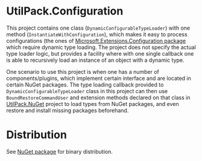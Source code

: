 # UtilPack.Configuration
This project contains one class (`DynamicConfigurableTypeLoader`) with one method (`InstantiateWithConfiguration`), which makes it easy to process configurations (the ones of [Microsoft.Extensions.Configuration package](http://www.nuget.org/packages/Microsoft.Extensions.Configuration) which require dynamic type loading.
The project does not specify the actual type loader logic, but provides a facility where with one single callback one is able to recursively load an instance of an object with a dynamic type.

One scenario to use this project is when one has a number of components/plugins, which implement certain interface and are located in certain NuGet packages.
The type loading callback provided to `DynamicConfigurableTypeLoader` class in this project can then use `BoundRestoreCommandUser` and extension methods declared on that class in [UtilPack.NuGet](../UtilPack.NuGet) project to load types from NuGet packages, and even restore and install missing packages beforehand.

# Distribution
See [NuGet package](http://www.nuget.org/packages/UtilPack.Configuration) for binary distribution.